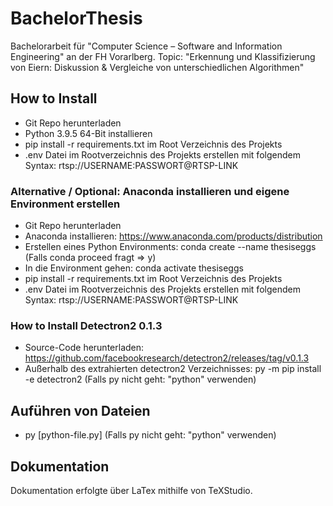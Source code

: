 # BachelorThesis
Bachelorarbeit für "Computer Science – Software and Information Engineering" an der FH Vorarlberg.
Topic: "Erkennung und Klassifizierung von Eiern: Diskussion & Vergleiche von unterschiedlichen Algorithmen"

## How to Install

* Git Repo herunterladen
* Python 3.9.5 64-Bit installieren
* pip install -r requirements.txt im Root Verzeichnis des Projekts
* .env Datei im Rootverzeichnis des Projekts erstellen mit folgendem Syntax: rtsp://USERNAME:PASSWORT@RTSP-LINK

### Alternative / Optional: Anaconda installieren und eigene Environment erstellen

* Git Repo herunterladen
* Anaconda installieren: https://www.anaconda.com/products/distribution
* Erstellen eines Python Environments: conda create --name thesiseggs (Falls conda proceed fragt => y)
* In die Environment gehen: conda activate thesiseggs
* pip install -r requirements.txt im Root Verzeichnis des Projekts
* .env Datei im Rootverzeichnis des Projekts erstellen mit folgendem Syntax: rtsp://USERNAME:PASSWORT@RTSP-LINK

### How to Install Detectron2 0.1.3

* Source-Code herunterladen: https://github.com/facebookresearch/detectron2/releases/tag/v0.1.3
* Außerhalb des extrahierten detectron2 Verzeichnisses: py -m pip install -e detectron2
(Falls py nicht geht: "python" verwenden)

## Auführen von Dateien
* py [python-file.py]
(Falls py nicht geht: "python" verwenden)

## Dokumentation

Dokumentation erfolgte über LaTex mithilfe von TeXStudio.
